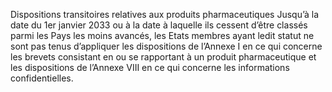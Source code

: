 Dispositions transitoires relatives aux produits pharmaceutiques
Jusqu’à la date du 1er janvier 2033 ou à la date à laquelle ils cessent d’être classés parmi les
Pays les moins avancés, les Etats membres ayant ledit statut ne sont pas tenus d’appliquer les
dispositions de l’Annexe I en ce qui concerne les brevets consistant en ou se rapportant à un
produit pharmaceutique et les dispositions de l’Annexe VIII en ce qui concerne les informations
confidentielles.